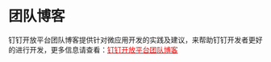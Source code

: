 # 团队博客

钉钉开放平台团队博客提供针对微应用开发的实践及建议，来帮助钉钉开发者更好的进行开发，更多信息请查看：[<font color=red>钉钉开放平台团队博客</font>](http://ddtalk.github.io/blog/)
